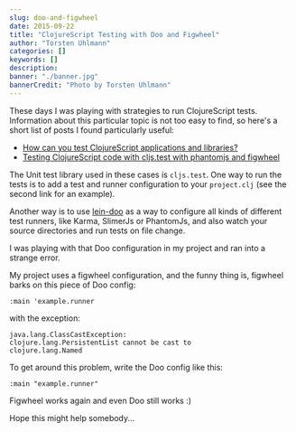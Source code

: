 ```yaml
---
slug: doo-and-figwheel
date: 2015-09-22
title: "ClojureScript Testing with Doo and Figwheel"
author: "Torsten Uhlmann"
categories: []
keywords: []
description:
banner: "./banner.jpg"
bannerCredit: "Photo by Torsten Uhlmann"
---
```


These days I was playing with strategies to run
ClojureScript tests. Information about this particular topic is not too easy to find, so here's a short list of posts I found particularly useful:

* [How can you test ClojureScript applications and libraries?](http://www.lispcast.com/testing-clojurescript)
* [Testing ClojureScript code with cljs.test with phantomjs and figwheel](https://nvbn.github.io/2015/06/08/cljs-test/)

The Unit test library used in these cases is `cljs.test`.
One way to run the tests is to add a test and runner configuration to your `project.clj` (see the second link for an example).

Another way is to use [lein-doo](https://github.com/bensu/doo) as a way to configure all kinds of different test runners, like Karma, SlimerJs or PhantomJs, and also watch your source directories and run tests on file change.

I was playing with that Doo configuration in my project and ran into a strange error.

My project uses a figwheel configuration, and the funny thing is, figwheel barks on this piece of Doo config:

`:main 'example.runner`

with the exception:

```
java.lang.ClassCastException:
clojure.lang.PersistentList cannot be cast to
clojure.lang.Named
```

To get around this problem, write the Doo config like this:

`:main "example.runner"`

Figwheel works again and even Doo still works :)

Hope this might help somebody...
